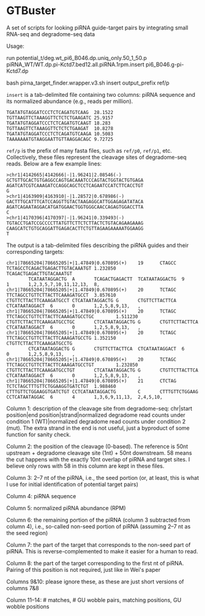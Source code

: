 # GTBuster
A set of scripts for looking piRNA guide-target pairs by integrating small RNA-seq and degradome-seq data

Usage:

run potential_t/deg.wt_pi6_B046.dp.uniq_only.50_1_50.p piRNA_WT/WT.dp.pi-Kctd7.bed12.all.piRNA.1rpm.insert pi6_B046.g-pi-Kctd7.dp

bash pirna_target_finder.wrapper.v3.sh insert output_prefix ref/p

`insert` is a tab-delimited file containing two columns: piRNA sequence and its normalized abundance (e.g., reads per million).

```
TGATATGTAGGATCCCTCTCAGATGTCAAG  28.1522
TGTTAAGTTCTAAAGGTTCTCTCTGAAGATC 25.9157
TGATATGTAGGATCCCTCTCAGATGTCAAGT 18.283
TGTTAAGTTCTAAAGGTTCTCTCTGAAGAT  10.8278
TGATATGTAGGATCCCTCTCAGATGTCAAGA 10.5083
TAAAAAAATGTAAGGAATTGTTAAGGACAGC 9.72725
```

`ref/p` is the prefix of many fasta files, such as `ref/p0`, `ref/p1`, etc. Collectively, these files represent the cleavage sites of degradome-seq reads. Below are a few example lines:

```
>chr1|4142665|4142666|-|1.96241|2.08546(-)
GCTGTTGCACTGTGAGGCCAGTGACAAATCCCAGTACTGGTACTGTGAGA
AGATCATCGTCAAAGATCCAGGCAGCTCCTCAGAATCCATCTTCACCTGT
G
>chr1|4163909|4163910|-|1.28572|0.678986(-)
GACTTTGCATTTCATCCAGGTTGTACTAAGAGGCATTGGAGAGATATACA
AGATCAGAATAGGACATGATGGAACTGGTGGGCAACCAGAGTGGACCTTA
C
>chr1|4170396|4170397|-|1.96241|0.339493(-)
TGTACCTGATCCGCCCCTTATGTTCTTCTCTTACTCTGTACAGAAGAAAG
CAAGCATCTGTGCAGGATTGAGACACTTCTGTTAGAAGAAAAATGGAAGG
T
```

The output is a tab-delimited files describing the piRNA guides and their corresponding targets:

```
chr1|78665204|78665205|+|1.47849|0.670895(+)    19      CTAGCC  TCTAGCCTCAGACTGAGACTTGTACAAATGT 1.232850        TCAGACTGAGACTTGTACAAATGT
        TCATAATAGGACTG  A       TCAGACTGAGACTT  TCATAATAGGACTG  9       1       1,2,3,5,7,10,11,12,13,  8,
chr1|78665204|78665205|+|1.47849|0.670895(+)    20      TCTAGC  TTCTAGCCTGTTCTTACTTCAAAGATGCCT  3.857610        CTGTTCTTACTTCAAAGATGCCT CTCATAATAGGACTG G       CTGTTCTTACTTCA  CTCATAATAGGACT  6       0       1,2,5,8,9,13,   ,
chr1|78665204|78665205|+|1.47849|0.670895(+)    20      TCTAGC  TTCTAGCCTGTTCTTACTTCAAAGATGCCTGC        1.511230        CTGTTCTTACTTCAAAGATGCCTGC       CTCATAATAGGACTG G       CTGTTCTTACTTCA  CTCATAATAGGACT  6       0       1,2,5,8,9,13,   ,
chr1|78665204|78665205|+|1.47849|0.670895(+)    20      TCTAGC  TTCTAGCCTGTTCTTACTTCAAAGATGCCTG 1.352150        CTGTTCTTACTTCAAAGATGCCTG
        CTCATAATAGGACTG G       CTGTTCTTACTTCA  CTCATAATAGGACT  6       0       1,2,5,8,9,13,   ,
chr1|78665204|78665205|+|1.47849|0.670895(+)    20      TCTAGC  TTCTAGCCTGTTCTTACTTCAAAGATGCCTGT        1.232850        CTGTTCTTACTTCAAAGATGCCTGT       CTCATAATAGGACTG G       CTGTTCTTACTTCA  CTCATAATAGGACT  6       0       1,2,5,8,9,13,   ,
chr1|78665204|78665205|+|1.47849|0.670895(+)    21      CTCTAG  TCTCTAGCTTTGTTCTGGAAGGTGATCTGT  1.988460        CTTTGTTCTGGAAGGTGATCTGT CCTCATAATAGGACTG        C       CTTTGTTCTGGAAG  CCTCATAATAGGAC  6       4       1,3,6,9,11,13,  2,4,5,10,
```

Column 1: description of the cleavage site from degradome-seq: chr|start position|end position|strand|normalized degradome read counts under condition 1 (WT)|normalized degradome read counts under condition 2 (mut). The extra strand in the end is not useful, just a byproduct of some function for sanity check.

Column 2: the position of the cleavage (0-based). The reference is 50nt upstream + degradome cleavage site (1nt) + 50nt downstream. 58 means the cut happens with the exactly 10nt overlap of piRNA and target sites. I believe only rows with 58 in this column are kept in these files.

Column 3: 2–7 nt of the piRNA, i.e., the seed portion (or, at least, this is what I use for initial identification of potential target pairs)

Column 4: piRNA sequence

Column 5: normalized piRNA abundance (RPM)

Column 6: the remaining portion of the piRNA (column 3 subtracted from column 4), i.e., so-called non-seed portion of piRNA (assuming 2–7 nt as the seed region)

Column 7: the part of the target that corresponds to the non-seed part of piRNA. This is reverse-complemented to make it easier for a human to read.

Column 8: the part of the target corresponding to the first nt of piRNA. Pairing of this position is not required, just like in Wei's paper

Columns 9&10: please ignore these, as these are just short versions of columns 7&8

Column 11–14: # matches, # GU wobble pairs, matching positions, GU wobble positions


